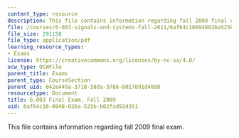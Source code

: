```yaml
---
content_type: resource
description: This file contains information regarding fall 2009 final exam.
file: /courses/6-003-signals-and-systems-fall-2011/6af64c160948026a525bb02fad92d351_MIT6_003F11_F09final.pdf
file_size: 291158
file_type: application/pdf
learning_resource_types:
- Exams
license: https://creativecommons.org/licenses/by-nc-sa/4.0/
ocw_type: OCWFile
parent_title: Exams
parent_type: CourseSection
parent_uid: 042e449a-3718-58da-3786-6017891d48d8
resourcetype: Document
title: 6.003 Final Exam, Fall 2009
uid: 6af64c16-0948-026a-525b-b02fad92d351
---
```

This file contains information regarding fall 2009 final exam.